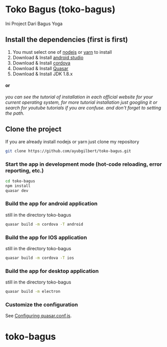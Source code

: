 # Toko Bagus (toko-bagus)

Ini Project Dari Bagus Yoga

## Install the dependencies (first is first)
1. You must select one of [nodejs](https://nodejs.org/en/download/) or [yarn](https://classic.yarnpkg.com/en/docs/install/#windows-stable) to install
2. Download & Install [android studio](https://developer.android.com/studio?hl=id)
3. Download & Install [cordova](https://cordova.apache.org/)
4. Download & Install [Quasar](quasar.dev)
5. Download & Install JDK 1.8.x
#### or
*you can see the tutorial of installation in each official website for your current operating system, for more tutorial installation just googling it or search for youtube tutorials if you are confuse. and don't forget to setting the path.*

## Clone the project
If you are already install nodejs or yarn just clone my repository
```bash
git clone https://github.com/ayubgilbert/toko-bagus.git
```
### Start the app in development mode (hot-code reloading, error reporting, etc.)
```bash
cd toko-bagus
npm install
quasar dev
```
### Build the app for android application
still in the directory toko-bagus
```bash
quasar build -m cordova -T android
```
### Build the app for IOS application
still in the directory toko-bagus
```bash
quasar build -m cordova -T ios
```
### Build the app for desktop application
still in the directory toko-bagus
```bash
quasar build -m electron
```
### Customize the configuration
See [Configuring quasar.conf.js](https://quasar.dev/quasar-cli/quasar-conf-js).
# toko-bagus
